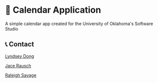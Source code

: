 # 📆 Calendar Application

A simple calendar app created for the University of Oklahoma's Software Studio

## 📞 Contact

[Lyndsey Dong](mailto:lyndsey.a.dong-1@ou.edu)

[Jace Rausch](mailto:jace@ou.edu)

[Raleigh Savage](Raleigh.d.savage@ou.edu)

